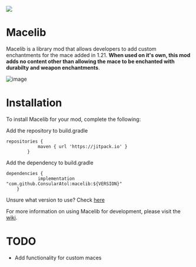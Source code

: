 [![](https://jitpack.io/v/ConsularAtol/macelib.svg)](https://jitpack.io/#ConsularAtol/macelib)

# Macelib
Macelib is a library mod that allows developers to add custom enchantments for the mace added in 1.21. **When used on it's own, this mod adds no content other than allowing the mace to be enchanted with durabilty and weapon enchantments**.

![image](https://github.com/ConsularAtol/macelib/assets/83845237/5548e466-ac0b-43e7-ad19-83aaabad804e)

# Installation
To install Macelib for your mod, complete the following:

Add the repository to build.gradle
```
repositories {
			maven { url 'https://jitpack.io' }
		}
```
Add the dependency to build.gradle
```
dependencies {
	        implementation "com.github.ConsularAtol:macelib:${VERSION}"
	}
```
Unsure what version to use? Check [here](https://jitpack.io/#ConsularAtol/macelib)

For more information on using Macelib for development, please visit the [wiki](https://github.com/ConsularAtol/macelib/wiki).

# TODO
- Add functionality for custom maces
